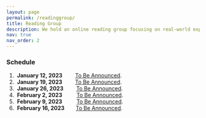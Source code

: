 ```yaml
---
layout: page
permalink: /readinggroup/
title: Reading Group
description: We hold an online reading group focusing on real-world experimental design and active learning.
nav: true
nav_order: 2
---
```


### Schedule

1. &nbsp;**January 12, 2023** &emsp;&nbsp;&nbsp;&nbsp; [To Be Announced](.).
2. &nbsp;**January 19, 2023** &emsp;&nbsp;&nbsp;&nbsp; [To Be Announced](.).
3. &nbsp;**January 26, 2023** &emsp;&nbsp;&nbsp;&nbsp; [To Be Announced](.).
4. &nbsp;**February 2, 2023** &emsp;&nbsp;&nbsp;&nbsp;&nbsp; [To Be Announced](.).
5. &nbsp;**February 9, 2023** &emsp;&nbsp;&nbsp;&nbsp;&nbsp; [To Be Announced](.).
6. &nbsp;**February 16, 2023** &emsp;&nbsp;&nbsp; [To Be Announced](.).
